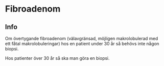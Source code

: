 # Fibroadenom

## Info

Om övertygande fibroadenom (välavgränsad, möjligen makrolobulerad med ett fåtal makrolobuleringar) hos en patient under 30 år så behövs inte någon biopsi.

Hos patienter över 30 år så ska man göra en biopsi.


